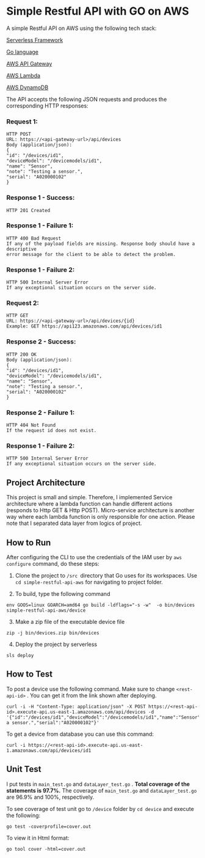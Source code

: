 # Simple Restful API with GO on AWS

A simple Restful API on AWS using the following tech stack:

[Serverless Framework](https://serverless.com/)

[Go language](https://golang.org/)

[AWS API Gateway](https://aws.amazon.com/api-gateway/)

[AWS Lambda](https://aws.amazon.com/lambda/)

[AWS DynamoDB](https://aws.amazon.com/dynamodb/)


The API accepts the following JSON requests and produces the corresponding HTTP responses:

### Request 1:
```
HTTP POST
URL: https://<api-gateway-url>/api/devices
Body (application/json):
{
"id": "/devices/id1",
"deviceModel": "/devicemodels/id1",
"name": "Sensor",
"note": "Testing a sensor.",
"serial": "A020000102"
}
```
### Response 1 - Success:
```
HTTP 201 Created
```
### Response 1 - Failure 1:
``` 
HTTP 400 Bad Request
If any of the payload fields are missing. Response body should have a descriptive
error message for the client to be able to detect the problem.
```
### Response 1 - Failure 2:
```
HTTP 500 Internal Server Error
If any exceptional situation occurs on the server side.
```
### Request 2:
```
HTTP GET
URL: https://<api-gateway-url>/api/devices/{id}
Example: GET https://api123.amazonaws.com/api/devices/id1
```
### Response 2 - Success:
```
HTTP 200 OK
Body (application/json):
{
"id": "/devices/id1",
"deviceModel": "/devicemodels/id1",
"name": "Sensor",
"note": "Testing a sensor.",
"serial": "A020000102"
}
```
### Response 2 - Failure 1:
```
HTTP 404 Not Found
If the request id does not exist.
```
### Response 1 - Failure 2:
```
HTTP 500 Internal Server Error
If any exceptional situation occurs on the server side.
```
## Project Architecture
This project is small and simple. Therefore, I implemented Service architecture where a lambda function can handle different actions (responds to Http GET & Http POST). Micro-service architecture is another way where each lambda function is only responsible for one action.
Please note that I separated data layer from logics of project.

## How to Run
After configuring the CLI to use the credentials of the IAM user by `aws configure` command, do these steps:

1. Clone the project to `/src `directory that Go uses for its workspaces. Use `cd simple-restful-api-aws` for navigating to project folder.

2. To build, type the following command

```
env GOOS=linux GOARCH=amd64 go build -ldflags="-s -w"  -o bin/devices simple-restful-api-aws/device
```

3. Make a zip file of the executable device file

`zip -j bin/devices.zip bin/devices`


4. Deploy the project by serverless

`sls deploy`


## How to Test

To post a device use the following command. Make sure to change  `<rest-api-id>` . You can get it from the link shown after deploying.

```
curl -i -H "Content-Type: application/json" -X POST https://<rest-api-id>.execute-api.us-east-1.amazonaws.com/api/devices -d '{"id":"/devices/id1","deviceModel":"/devicemodels/id1","name":"Sensor","note":"Testing a sensor.","serial":"A020000102"}'
```

To get a device from database you can use this command:

```
curl -i https://<rest-api-id>.execute-api.us-east-1.amazonaws.com/api/devices/id1
```


## Unit Test

I put tests in `main_test.go` and `dataLayer_test.go` . **Total coverage of the statements is 97.7%.** The coverage of `main_test.go` and `dataLayer_test.go` are 96.9% and 100%, respectively.

To see coverage of test unit go to `/device` folder by `cd device` and execute the following:

```
go test -coverprofile=cover.out
```

To view it in Html format:

```
go tool cover -html=cover.out
```

